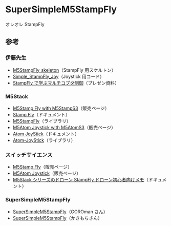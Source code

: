 # SuperSimpleM5StampFly

オレオレ StampFly

## 参考

### 伊藤先生

- [M5StampFly_skeleton](https://github.com/M5Fly-kanazawa/M5StampFly_skeleton)（StampFly 用スケルトン）
- [Simple_StampFly_Joy](https://github.com/M5Fly-kanazawa/Simple_StampFly_Joy)（Joystick 用コード）
- [StampFly で学ぶマルチコプタ制御](https://www.docswell.com/s/Kouhei_Ito/K38V1P-2024-02-10-094123)（プレゼン資料）

### M5Stack

- [M5Stamp Fly with M5StampS3](https://shop.m5stack.com/products/m5stamp-fly-with-m5stamps3)（販売ページ）
- [Stamp Fly](https://docs.m5stack.com/en/app/Stamp%20Fly)（ドキュメント）
- [M5StampFly](https://github.com/m5stack/M5StampFly)（ライブラリ）
- [M5Atom Joystick with M5AtomS3](https://shop.m5stack.com/products/atom-joystick-with-m5atoms3)（販売ページ）
- [Atom JoyStick](https://docs.m5stack.com/en/app/Atom%20JoyStick)（ドキュメント）
- [Atom-JoyStick](https://github.com/m5stack/Atom-JoyStick)（ライブラリ）

### スイッチサイエンス

- [M5Stamp Fly](https://ssci.to/9818)（販売ページ）
- [M5Atom Joystick](https://ssci.to/9819)（販売ページ）
- [M5Stack シリーズのドローン StampFly ドローン初心者向けメモ](https://www.switch-science.com/blogs/magazine/stampfly-tips)（ドキュメント）

### SuperSimpleM5StampFly

- [SuperSimpleM5StampFly](https://github.com/GOROman/SuperSimpleM5StampFly)（GOROman さん）
- [SuperSimpleM5StampFly](https://github.com/kakimochi/SuperSimpleM5StampFly)（かきもちさん）
